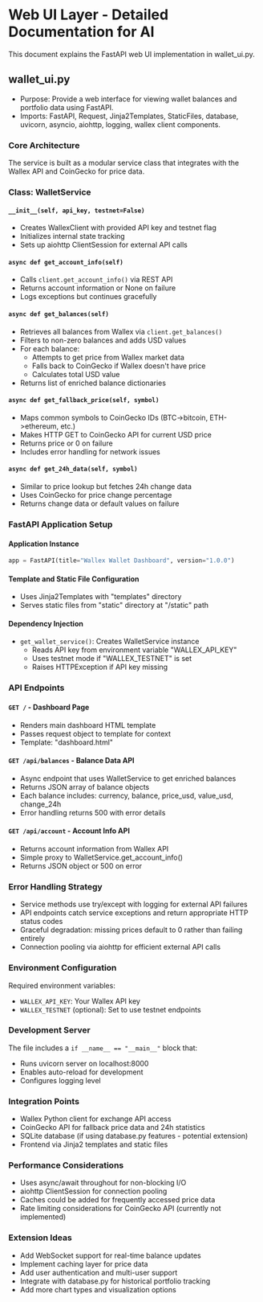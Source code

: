 # Web UI Layer - Detailed Documentation for AI

This document explains the FastAPI web UI implementation in wallet_ui.py.

## wallet_ui.py

- Purpose: Provide a web interface for viewing wallet balances and portfolio data using FastAPI.
- Imports: FastAPI, Request, Jinja2Templates, StaticFiles, database, uvicorn, asyncio, aiohttp, logging, wallex client components.

### Core Architecture

The service is built as a modular service class that integrates with the Wallex API and CoinGecko for price data.

### Class: WalletService

#### `__init__(self, api_key, testnet=False)`
- Creates WallexClient with provided API key and testnet flag
- Initializes internal state tracking
- Sets up aiohttp ClientSession for external API calls

#### `async def get_account_info(self)`
- Calls `client.get_account_info()` via REST API
- Returns account information or None on failure
- Logs exceptions but continues gracefully

#### `async def get_balances(self)`
- Retrieves all balances from Wallex via `client.get_balances()`
- Filters to non-zero balances and adds USD values
- For each balance:
  - Attempts to get price from Wallex market data
  - Falls back to CoinGecko if Wallex doesn't have price
  - Calculates total USD value
- Returns list of enriched balance dictionaries

#### `async def get_fallback_price(self, symbol)`
- Maps common symbols to CoinGecko IDs (BTC->bitcoin, ETH->ethereum, etc.)
- Makes HTTP GET to CoinGecko API for current USD price
- Returns price or 0 on failure
- Includes error handling for network issues

#### `async def get_24h_data(self, symbol)`
- Similar to price lookup but fetches 24h change data
- Uses CoinGecko for price change percentage
- Returns change data or default values on failure

### FastAPI Application Setup

#### Application Instance
```python
app = FastAPI(title="Wallex Wallet Dashboard", version="1.0.0")
```

#### Template and Static File Configuration
- Uses Jinja2Templates with "templates" directory
- Serves static files from "static" directory at "/static" path

#### Dependency Injection
- `get_wallet_service()`: Creates WalletService instance
  - Reads API key from environment variable "WALLEX_API_KEY"
  - Uses testnet mode if "WALLEX_TESTNET" is set
  - Raises HTTPException if API key missing

### API Endpoints

#### `GET /` - Dashboard Page
- Renders main dashboard HTML template
- Passes request object to template for context
- Template: "dashboard.html"

#### `GET /api/balances` - Balance Data API
- Async endpoint that uses WalletService to get enriched balances
- Returns JSON array of balance objects
- Each balance includes: currency, balance, price_usd, value_usd, change_24h
- Error handling returns 500 with error details

#### `GET /api/account` - Account Info API
- Returns account information from Wallex API
- Simple proxy to WalletService.get_account_info()
- Returns JSON object or 500 on error

### Error Handling Strategy

- Service methods use try/except with logging for external API failures
- API endpoints catch service exceptions and return appropriate HTTP status codes
- Graceful degradation: missing prices default to 0 rather than failing entirely
- Connection pooling via aiohttp for efficient external API calls

### Environment Configuration

Required environment variables:
- `WALLEX_API_KEY`: Your Wallex API key
- `WALLEX_TESTNET` (optional): Set to use testnet endpoints

### Development Server

The file includes a `if __name__ == "__main__"` block that:
- Runs uvicorn server on localhost:8000
- Enables auto-reload for development
- Configures logging level

### Integration Points

- Wallex Python client for exchange API access
- CoinGecko API for fallback price data and 24h statistics
- SQLite database (if using database.py features - potential extension)
- Frontend via Jinja2 templates and static files

### Performance Considerations

- Uses async/await throughout for non-blocking I/O
- aiohttp ClientSession for connection pooling
- Caches could be added for frequently accessed price data
- Rate limiting considerations for CoinGecko API (currently not implemented)

### Extension Ideas

- Add WebSocket support for real-time balance updates
- Implement caching layer for price data
- Add user authentication and multi-user support
- Integrate with database.py for historical portfolio tracking
- Add more chart types and visualization options